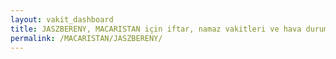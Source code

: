 ```yaml
---
layout: vakit_dashboard
title: JASZBERENY, MACARISTAN için iftar, namaz vakitleri ve hava durumu - ilçe/eyalet seç
permalink: /MACARISTAN/JASZBERENY/
---
```


<script type="text/javascript">
  var GLOBAL_COUNTRY = 'MACARISTAN';
  var GLOBAL_CITY = 'JASZBERENY';
  var GLOBAL_STATE = '';
  var lat = 72;
  var lon = 21;
</script>
